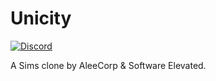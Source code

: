 # Unicity
[![Discord](https://img.shields.io/discord/585223983679537162.svg?color=%237289DA)](https://discord.gg/ZPF7Rra)

A Sims clone by AleeCorp & Software Elevated.
